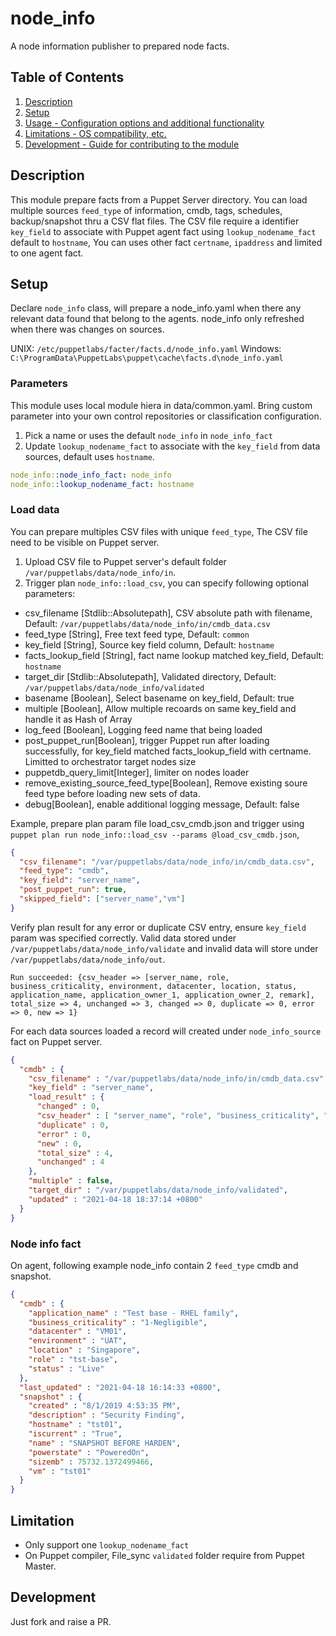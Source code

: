 # node_info

A node information publisher to prepared node facts.

## Table of Contents

1. [Description](#description)
1. [Setup](#setup)
1. [Usage - Configuration options and additional functionality](#usage)
1. [Limitations - OS compatibility, etc.](#limitations)
1. [Development - Guide for contributing to the module](#development)

## Description

This module prepare facts from a Puppet Server directory. You can load multiple sources `feed_type` of information, cmdb, tags, schedules, backup/snapshot thru a CSV flat files. The CSV file require a identifier `key_field` to associate with Puppet agent fact using `lookup_nodename_fact` default to `hostname`, You can uses other fact `certname`, `ipaddress` and limited to one agent fact.

## Setup

Declare `node_info` class, will prepare a node_info.yaml when there any relevant data found that belong to the agents. node_info only refreshed when there was changes on sources.

UNIX: `/etc/puppetlabs/facter/facts.d/node_info.yaml`
Windows: `C:\ProgramData\PuppetLabs\puppet\cache\facts.d\node_info.yaml`

### Parameters

This module uses local module hiera in data/common.yaml. Bring custom parameter into your own control repositories or classification configuration.

1. Pick a name or uses the default `node_info` in `node_info_fact`
1. Update `lookup_nodename_fact` to associate with the `key_field` from data sources, default uses `hostname`.

```yaml
node_info::node_info_fact: node_info
node_info::lookup_nodename_fact: hostname
```

### Load data

You can prepare multiples CSV files with unique `feed_type`, The CSV file need to be visible on Puppet server.

1. Upload CSV file to Puppet server's default folder `/var/puppetlabs/data/node_info/in`.
2. Trigger plan `node_info::load_csv`, you can specify following optional parameters:

* csv_filename [Stdlib::Absolutepath], CSV absolute path with filename, Default: `/var/puppetlabs/data/node_info/in/cmdb_data.csv`
* feed_type [String], Free text feed type, Default: `common`
* key_field [String], Source key field column, Default: `hostname`
* facts_lookup_field [String], fact name lookup matched key_field, Default: `hostname`
* target_dir [Stdlib::Absolutepath], Validated directory, Default: `/var/puppetlabs/data/node_info/validated`
* basename [Boolean], Select basename on key_field, Default: true
* multiple [Boolean], Allow multiple recoards on same key_field and handle it as Hash of Array
* log_feed [Boolean], Logging feed name that being loaded
* post_puppet_run[Boolean], trigger Puppet run after loading successfully, for key_field matched facts_lookup_field with certname. Limitted to orchestrator target nodes size
* puppetdb_query_limit[Integer], limiter on nodes loader
* remove_existing_source_feed_type[Boolean], Remove existing soure feed type before loading new sets of data.
* debug[Boolean], enable additional logging message, Default: false

Example, prepare plan param file load_csv_cmdb.json and trigger using `puppet plan run node_info::load_csv --params @load_csv_cmdb.json`,

```json
{
  "csv_filename": "/var/puppetlabs/data/node_info/in/cmdb_data.csv",
  "feed_type": "cmdb",
  "key_field": "server_name",
  "post_puppet_run": true,
  "skipped_field": ["server_name","vm"]  
}
```

Verify plan result for any error or duplicate CSV entry, ensure `key_field` param was specified correctly. Valid data stored under `/var/puppetlabs/data/node_info/validate` and invalid data will store under `/var/puppetlabs/data/node_info/out`.

```text
Run succeeded: {csv_header => [server_name, role, business_criticality, environment, datacenter, location, status, application_name, application_owner_1, application_owner_2, remark], total_size => 4, unchanged => 3, changed => 0, duplicate => 0, error => 0, new => 1}
```

For each data sources loaded a record will created under `node_info_source` fact on Puppet server.

```json
{
  "cmdb" : {
    "csv_filename" : "/var/puppetlabs/data/node_info/in/cmdb_data.csv",
    "key_field" : "server_name",
    "load_result" : {
      "changed" : 0,
      "csv_header" : [ "server_name", "role", "business_criticality", "environment", "datacenter", "location", "status", "application_name", "application_owner_1", "application_owner_2", "remark" ],
      "duplicate" : 0,
      "error" : 0,
      "new" : 0,
      "total_size" : 4,
      "unchanged" : 4
    },
    "multiple" : false,
    "target_dir" : "/var/puppetlabs/data/node_info/validated",
    "updated" : "2021-04-18 18:37:14 +0800"
  }
}
```

### Node info fact

On agent, following example node_info contain 2 `feed_type` cmdb and snapshot.

```json
{
  "cmdb" : {
    "application_name" : "Test base - RHEL family",
    "business_criticality" : "1-Negligible",
    "datacenter" : "VM01",
    "environment" : "UAT",
    "location" : "Singapore",
    "role" : "tst-base",
    "status" : "Live"
  },
  "last_updated" : "2021-04-18 16:14:33 +0800",
  "snapshot" : {
    "created" : "8/1/2019 4:53:35 PM",
    "description" : "Security Finding",
    "hostname" : "tst01",
    "iscurrent" : "True",
    "name" : "SNAPSHOT BEFORE HARDEN",
    "powerstate" : "PoweredOn",
    "sizemb" : 75732.1372499466,
    "vm" : "tst01"
  }
}
```

## Limitation

* Only support one `lookup_nodename_fact`
* On Puppet compiler, File_sync `validated` folder require from Puppet Master.

## Development

Just fork and raise a PR.
